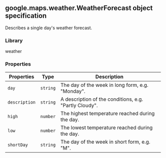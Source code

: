 <h2 id="WeatherForecast">
google.maps.weather.WeatherForecast
object specification
</h2><p>Describes a single day's weather forecast.</p><h3 id="devsite_header_354">Library</h3><p>weather</p><h3 id="devsite_header_355">Properties</h3><table summary="interface WeatherForecast - Properties" width="100%">
<thead>
<tr><th>Properties</th>
<th>Type</th>
<th>Description</th>
</tr></thead>
<tbody>
<tr>
<td><code>day</code></td>
<td><code>string</code></td>
<td>The day of the week in long form, e.g. "Monday".</td>
</tr>
<tr>
<td><code>description</code></td>
<td><code>string</code></td>
<td>A description of the conditions, e.g. "Partly Cloudy".</td>
</tr>
<tr>
<td><code>high</code></td>
<td><code>number</code></td>
<td>The highest temperature reached during the day.</td>
</tr>
<tr>
<td><code>low</code></td>
<td><code>number</code></td>
<td>The lowest temperature reached during the day.</td>
</tr>
<tr>
<td><code>shortDay</code></td>
<td><code>string</code></td>
<td>The day of the week in short form, e.g. "M".</td>
</tr>
</tbody>
</table>